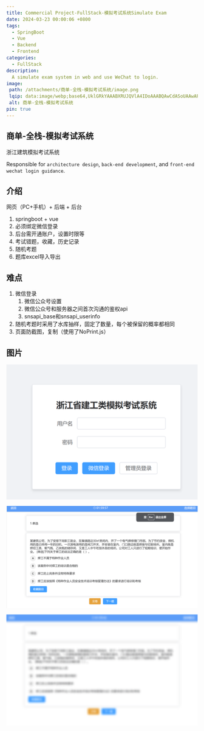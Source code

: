 ```yaml
---
title: Commercial Project-FullStack-模拟考试系统Simulate Exam
date: 2024-03-23 00:00:06 +0800
tags:
  - SpringBoot
  - Vue
  - Backend
  - Frontend
categories:
  - FullStack
description: 
  A simulate exam system in web and use WeChat to login.
image:
 path: /attachments/商单-全栈-模拟考试系统/image.png
 lqip: data:image/webp;base64,UklGRkYAAABXRUJQVlA4IDoAAABQAwCdASoUAAwAPxFysFAsJqSisAgBgCIJZwAAW+x9f78gAAD+6nyBNWG/WZ5N/hYYNwnRrOS8AAAA
 alt: 商单-全栈-模拟考试系统
pin: true
---
```


## 商单-全栈-模拟考试系统

浙江建筑模拟考试系统

Responsible for `architecture design`, `back-end development`, and `front-end wechat login guidance`.

## 介绍

网页（PC+手机）+ 后端 + 后台

1. springboot + vue
2. 必须绑定微信登录
3. 后台需开通账户，设置时限等
4. 考试错题，收藏，历史记录
5. 随机考题
6. 题库excel导入导出

## 难点
1. 微信登录
   1. 微信公众号设置
   2. 微信公众号和服务器之间首次沟通的鉴权api
   3. snsapi_base和snsapi_userinfo
2. 随机考题时采用了水库抽样，固定了数量，每个被保留的概率都相同
3. 页面防截图，复制（使用了NoPrint.js）

## 图片

![alt text](/attachments/商单-全栈-模拟考试系统/image.png)

![alt text](/attachments/商单-全栈-模拟考试系统/image-1.png)

![alt text](/attachments/商单-全栈-模拟考试系统/image-2.png)